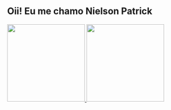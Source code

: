 ## Oii! Eu me chamo Nielson Patrick
<div>
    <a href="https://github.com/NielPatrick">
  <img height="180em" src="https://github-readme-stats.vercel.app/api?username=NielPatrick&show_icons=true&theme=tokyonight&include_all_commits=true&count_private=true"/>
  <img height="180em" src="https://github-readme-stats.vercel.app/api/top-langs/?username=NielPatrick&layout=compact&langs_count=16&theme=tokyonight"/>
</div>